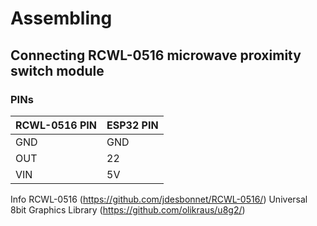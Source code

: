 # Assembling
## Connecting RCWL-0516 microwave proximity switch module
### PINs
| RCWL-0516 PIN|           ESP32 PIN|
|----|------|
|     GND|                    GND|
|     OUT|                     22|
|     VIN|                     5V|

 Info
  RCWL-0516 (https://github.com/jdesbonnet/RCWL-0516/)
  Universal 8bit Graphics Library (https://github.com/olikraus/u8g2/)
